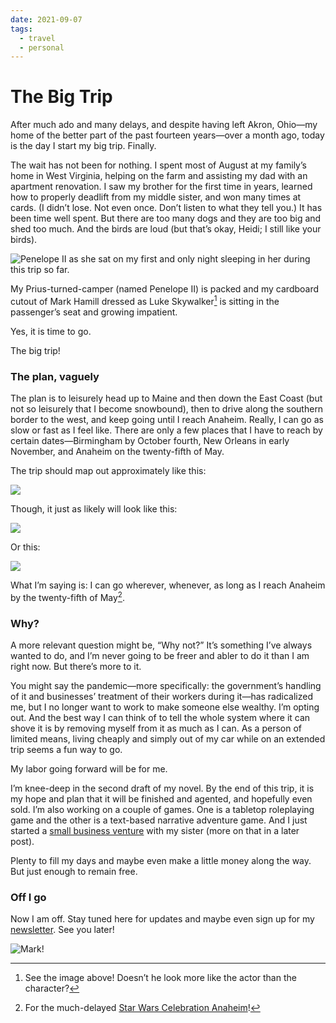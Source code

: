 ```yaml
---
date: 2021-09-07
tags:
  - travel
  - personal
---
```

# The Big Trip

After much ado and many delays, and despite having left Akron, Ohio—my home of the better part of the past fourteen years—over a month ago, today is the day I start my big trip. Finally.

The wait has not been for nothing. I spent most of August at my family’s home in West Virginia, helping on the farm and assisting my dad with an apartment renovation. I saw my brother for the first time in years, learned how to properly deadlift from my middle sister, and won many times at cards. (I didn’t lose. Not even once. Don’t listen to what they tell you.) It has been time well spent. But there are too many dogs and they are too big and shed too much. And the birds are loud (but that’s okay, Heidi; I still like your birds).

![Penelope II as she sat on my first and only night sleeping in her during this trip so far.](/_stuff/attachments/_Penelope.png)

My Prius-turned-camper (named Penelope II) is packed and my cardboard cutout of Mark Hamill dressed as Luke Skywalker[^1] is sitting in the passenger’s seat and growing impatient.

Yes, it is time to go.

The big trip!

### The plan, vaguely

The plan is to leisurely head up to Maine and then down the East Coast (but not so leisurely that I become snowbound), then to drive along the southern border to the west, and keep going until I reach Anaheim. Really, I can go as slow or fast as I feel like. There are only a few places that I have to reach by certain dates—Birmingham by October fourth, New Orleans in early November, and Anaheim on the twenty-fifth of May.

The trip should map out approximately like this:

![](/_stuff/attachments/_USA.png)

Though, it just as likely will look like this:

![](/_stuff/attachments/_USA2.png)

Or this:

![](/_stuff/attachments/_USA3.png)

What I’m saying is: I can go wherever, whenever, as long as I reach Anaheim by the twenty-fifth of May[^2].

### Why?

A more relevant question might be, “Why not?” It’s something I’ve always wanted to do, and I’m never going to be freer and abler to do it than I am right now. But there’s more to it.

You might say the pandemic—more specifically: the government’s handling of it and businesses’ treatment of their workers during it—has radicalized me, but I no longer want to work to make someone else wealthy. I’m opting out. And the best way I can think of to tell the whole system where it can shove it is by removing myself from it as much as I can. As a person of limited means, living cheaply and simply out of my car while on an extended trip seems a fun way to go.

My labor going forward will be for me.

I’m knee-deep in the second draft of my novel. By the end of this trip, it is my hope and plan that it will be finished and agented, and hopefully even sold. I’m also working on a couple of games. One is a tabletop roleplaying game and the other is a text-based narrative adventure game. And I just started a [small business venture](https://www.stringtheory.supply/) with my sister (more on that in a later post).  

Plenty to fill my days and maybe even make a little money along the way. But just enough to remain free.

### Off I go

Now I am off. Stay tuned here for updates and maybe even sign up for my [newsletter](https://buttondown.email/jacobdensford). See you later!

![Mark!](/_stuff/attachments/_Mark.png)

[^1]: See the image above! Doesn’t he look more like the actor than the character?

[^2]: For the much-delayed [Star Wars Celebration Anaheim](https://www.starwarscelebration.com/en-us/home/announcement.html)!

